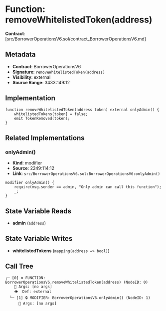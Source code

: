 # Function: removeWhitelistedToken(address)

**Contract**: [src/BorrowerOperationsV6.sol/contract_BorrowerOperationsV6.md]

## Metadata

- **Contract**: BorrowerOperationsV6
- **Signature**: `removeWhitelistedToken(address)`
- **Visibility**: external
- **Source Range**: 3433:149:12

## Implementation

```solidity
function removeWhitelistedToken(address token) external onlyAdmin() {
    whitelistedTokens[token] = false;
    emit TokenRemoved(token);
}
```

## Related Implementations

### onlyAdmin()

- **Kind**: modifier
- **Source**: 2249:114:12
- **Link**: `src/BorrowerOperationsV6.sol:BorrowerOperationsV6:onlyAdmin()`

```solidity
modifier onlyAdmin() {
    require(msg.sender == admin, "Only admin can call this function");
    _;
}
```

## State Variable Reads

- **admin** (`address`)

## State Variable Writes

- **whitelistedTokens** (`mapping(address => bool)`)

## Call Tree

```
┌─ [0] ⚙️ FUNCTION: BorrowerOperationsV6.removeWhitelistedToken(address) (NodeID: 0)
    💬 Args: [no args]
    👁️  Def: external
  └─ [1] 🔒 MODIFIER: BorrowerOperationsV6.onlyAdmin() (NodeID: 1)
      💬 Args: [no args]
```
